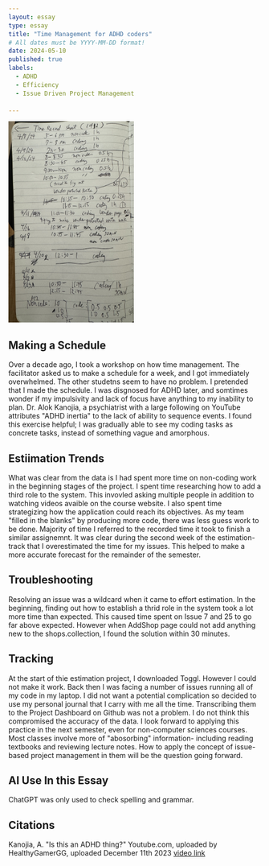 ```yaml
---
layout: essay
type: essay
title: "Time Management for ADHD coders"
# All dates must be YYYY-MM-DD format!
date: 2024-05-10
published: true
labels:
  - ADHD
  - Efficiency 
  - Issue Driven Project Management 
    
---
```



<img width="250px" height ="400px" class="rounded float-start pe-4" src="./tracking2.jpg">



## Making a Schedule

Over a decade ago, I took a workshop on how time management. The facilitator asked us to make a schedule for a week, and I got immediately overwhelmed. The other studetns seem to have no problem. I pretended that I made the schedule. I was disgnosed for ADHD later, and somtimes wonder if my impulsivity and lack of focus have anything to my inability to plan. Dr. Alok Kanojia, a psychiatrist with a large following on YouTube attributes "ADHD inertia" to the lack of ability to sequence events. I found this exercise helpful; I was gradually able to see my coding tasks as concrete tasks, instead of something vague and amorphous. 

## Estiimation Trends 

What was clear from the data is I had spent more time on non-coding work in the beginning stages of the project. I spent time researching how to add a third role to the system. This invovled asking multiple people in addition to watching videos avaible on the course website. I also spent time strategizing how the application could reach its objectives. As my team "filled in the blanks" by producing more code, there was less guess work to be done. Majority of time I referred to the recorded time it took to finish a similar assignemnt.  It was clear during the second week of the estimation- track that I overestimated the time for my issues. This helped to make a more accurate forecast for the remainder of the semester. 

## Troubleshooting

Resolving an issue was a wildcard when it came to effort estimation. In the beginning, finding out how to establish a thrid role in the system took a lot more time than expected. This caused time spent on Issue 7 and 25 to go far above expected. However when AddShop page could not add anything new to the shops.collection, I found the solution within 30 minutes. 

## Tracking

At the start of thie estimation project, I downloaded Toggl. However I could not make it work. Back then I was facing a number of issues running all of my code in my laptop. I did not want a potential complication so decided to use my personal journal that I carry with me all the time. Transcribing them to the Project Dashboard on Github was not a problem. I do not think this compromised the accuracy of the data. I look forward to applying this practice in the next semester, even for non-computer sciences courses. Most classes involve more of "abosorbing" information- including reading textbooks and reviewing lecture notes. How to apply the concept of issue-based project management in them will be the question going forward. 

## AI Use In this Essay

ChatGPT was only used to check spelling and grammar. 

## Citations

Kanojia, A. "Is this an ADHD thing?" Youtube.com, uploaded by HealthyGamerGG, uploaded December 11th 2023 [video link](https://www.youtube.com/watch?v=2AagWXtg4gY)
